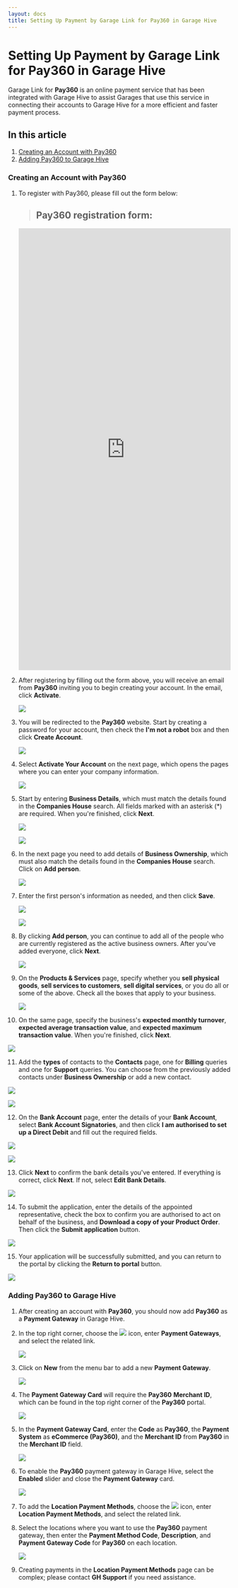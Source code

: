 ```yaml
---
layout: docs
title: Setting Up Payment by Garage Link for Pay360 in Garage Hive
---
```


# Setting Up Payment by Garage Link for Pay360 in Garage Hive
Garage Link for **Pay360** is an online payment service that has been integrated with Garage Hive to assist Garages that use this service in connecting their accounts to Garage Hive for a more efficient and faster payment process.

## In this article
1. [Creating an Account with Pay360](#creating-an-account-with-pay360)
2. [Adding Pay360 to Garage Hive](#adding-pay360-to-garage-hive)

### Creating an Account with Pay360
1. To register with Pay360, please fill out the form below:

   > ## Pay360 registration form:

   <iframe width="852px" height="1000px" src="https://forms.office.com/e/Fms4ah6f1w?embed=true" frameborder="0" marginwidth="0" marginheight="0" style="border: none; max-width:100%; max-height:100vh" allowfullscreen webkitallowfullscreen mozallowfullscreen msallowfullscreen> </iframe>

2. After registering by filling out the form above, you will receive an email from **Pay360** inviting you to begin creating your account. In the email, click **Activate**.

   ![](media/garagehive-creating-pay360-account1.png)

3. You will be redirected to the **Pay360** website. Start by creating a password for your account, then check the **I'm not a robot** box and then click **Create Account**.

   ![](media/garagehive-creating-pay360-account2.png)

4. Select **Activate Your Account** on the next page, which opens the pages where you can enter your company information.

   ![](media/garagehive-creating-pay360-account3.png)

5. Start by entering **Business Details**, which must match the details found in the **Companies House** search. All fields marked with an asterisk (*) are required. When you're finished, click **Next**.

   ![](media/garagehive-creating-pay360-account4.png)

   ![](media/garagehive-creating-pay360-account5.png)

6. In the next page you need to add details of **Business Ownership**, which must also match the details found in the **Companies House** search. Click on **Add person**.

   ![](media/garagehive-creating-pay360-account6.png)

7. Enter the first person's information as needed, and then click **Save**.

   ![](media/garagehive-creating-pay360-account7.png)

   ![](media/garagehive-creating-pay360-account8.png)

8. By clicking **Add person**, you can continue to add all of the people who are currently registered as the active business owners. After you've added everyone, click **Next**.

   ![](media/garagehive-creating-pay360-account9.png)

9. On the **Products & Services** page, specify whether you **sell physical goods**, **sell services to customers**, **sell digital services**, or you do all or some of the above. Check all the boxes that apply to your business.

   ![](media/garagehive-creating-pay360-account10.png)

10. On the same page, specify the business's **expected monthly turnover**, **expected average transaction value**, and **expected maximum transaction value**. When you're finished, click **Next**.

   ![](media/garagehive-creating-pay360-account11.png)

11. Add the **types** of contacts to the **Contacts** page, one for **Billing** queries and one for **Support** queries. You can choose from the previously added contacts under **Business Ownership** or add a new contact.

   ![](media/garagehive-creating-pay360-account12.png)

   ![](media/garagehive-creating-pay360-account13.png)

12. On the **Bank Account** page, enter the details of your **Bank Account**, select **Bank Account Signatories**, and then click **I am authorised to set up a Direct Debit** and fill out the required fields.

   ![](media/garagehive-creating-pay360-account14.png)

   ![](media/garagehive-creating-pay360-account15.png)

13. Click **Next** to confirm the bank details you've entered. If everything is correct, click **Next**. If not, select **Edit Bank Details**.

   ![](media/garagehive-creating-pay360-account16.png)

14. To submit the application, enter the details of the appointed representative, check the box to confirm you are authorised to act on behalf of the business, and **Download a copy of your Product Order**. Then click the **Submit application** button.

   ![](media/garagehive-creating-pay360-account17.png)

15. Your application will be successfully submitted, and you can return to the portal by clicking the **Return to portal** button.

   ![](media/garagehive-creating-pay360-account18.png)

### Adding Pay360 to Garage Hive
1. After creating an account with **Pay360**, you should now add **Pay360** as a **Payment Gateway** in Garage Hive.
2. In the top right corner, choose the ![](media/search_icon.png) icon, enter **Payment Gateways**, and select the related link.

   ![](media/garagehive-creating-pay360-account19.png)

3. Click on **New** from the menu bar to add a new **Payment Gateway**.

   ![](media/garagehive-creating-pay360-account20.png)

4. The **Payment Gateway Card** will require the **Pay360** **Merchant ID**, which can be found in the top right corner of the **Pay360** portal.

   ![](media/garagehive-creating-pay360-account21.png)

5. In the **Payment Gateway Card**, enter the **Code** as **Pay360**, the **Payment System** as **eCommerce (Pay360)**, and the **Merchant ID** from **Pay360** in the **Merchant ID** field.

   ![](media/garagehive-creating-pay360-account22.png)

6. To enable the **Pay360** payment gateway in Garage Hive, select the **Enabled** slider and close the **Payment Gateway** card.

   ![](media/garagehive-creating-pay360-account23.png)

7. To add the **Location Payment Methods**, choose the ![](media/search_icon.png) icon, enter **Location Payment Methods**, and select the related link.
8. Select the locations where you want to use the **Pay360** payment gateway, then enter the **Payment Method Code**, **Description**, and **Payment Gateway Code** for **Pay360** on each location.

   ![](media/garagehive-creating-pay360-account24.png)

9. Creating payments in the **Location Payment Methods** page can be complex; please contact **GH Support** if you need assistance.
